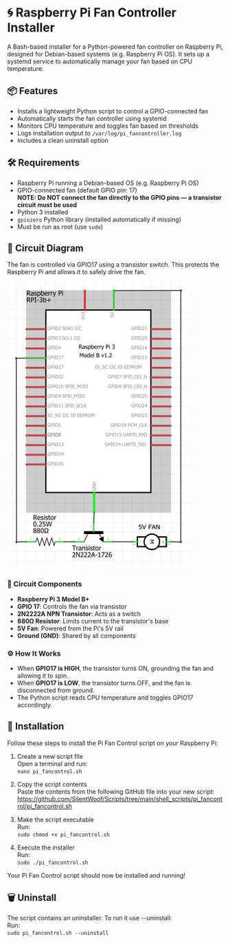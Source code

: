 # 🌀 Raspberry Pi Fan Controller Installer

A Bash-based installer for a Python-powered fan controller on Raspberry Pi, designed for Debian-based systems (e.g. Raspberry Pi OS). It sets up a systemd service to automatically manage your fan based on CPU temperature.

## 📦 Features

- Installs a lightweight Python script to control a GPIO-connected fan  
- Automatically starts the fan controller using systemd  
- Monitors CPU temperature and toggles fan based on thresholds  
- Logs installation output to `/var/log/pi_fancontroller.log`  
- Includes a clean uninstall option  

## 🛠️ Requirements

- Raspberry Pi running a Debian-based OS (e.g. Raspberry Pi OS)  
- GPIO-connected fan (default GPIO pin: 17)  
  **NOTE: Do NOT connect the fan directly to the GPIO pins — a transistor circuit must be used**  
- Python 3 installed  
- `gpiozero` Python library (installed automatically if missing)  
- Must be run as root (use `sudo`)  

## 🔧 Circuit Diagram

The fan is controlled via GPIO17 using a transistor switch. This protects the Raspberry Pi and allows it to safely drive the fan.

![Fan Control Circuit](pi_fancontrol_circuit.png)

### 🧩 Circuit Components

- **Raspberry Pi 3 Model B+**  
- **GPIO 17**: Controls the fan via transistor  
- **2N2222A NPN Transistor**: Acts as a switch  
- **880Ω Resistor**: Limits current to the transistor's base  
- **5V Fan**: Powered from the Pi's 5V rail  
- **Ground (GND)**: Shared by all components  

### ⚙️ How It Works

- When **GPIO17 is HIGH**, the transistor turns ON, grounding the fan and allowing it to spin.  
- When **GPIO17 is LOW**, the transistor turns OFF, and the fan is disconnected from ground.  
- The Python script reads CPU temperature and toggles GPIO17 accordingly.

## 🚀 Installation

Follow these steps to install the Pi Fan Control script on your Raspberry Pi:

1. Create a new script file  
   Open a terminal and run:  
   ```nano pi_fancontrol.sh```

2. Copy the script contents  
   Paste the contents from the following GitHub file into your new script:  
   https://github.com/SilentWoof/Scripts/tree/main/shell_scripts/pi_fancontrol/pi_fancontrol.sh

3. Make the script executable  
   Run:  
   ```sudo chmod +x pi_fancontrol.sh```

4. Execute the installer  
   Run:  
   ```sudo ./pi_fancontrol.sh```

Your Pi Fan Control script should now be installed and running!

## 🗑️ Uninstall

The script contains an uninstaller. To run it use --uninstall:  
  Run:  
  ```sudo pi_fancontrol.sh --uninstall```